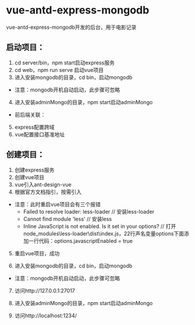 # vue-antd-express-mongodb
vue-antd-express-mongodb开发的后台，用于电影记录

## 启动项目：
1. cd server/bin，npm start启动express服务
2. cd web，npm run serve 启动vue项目
3. 进入安装mongodb的目录，cd bin，启动mongodb
+ 注意：mongodb开机自动启动，此步骤可忽略
4. 进入安装adminMongo的目录，npm start启动adminMongo  
+ 前后端关联：
5. express配置跨域
6. vue配置接口基准地址


## 创建项目：
1. 创建express服务
2. 创建vue项目
3. vue引入ant-design-vue
4. 根据官方文档指引，按需引入
+ 注意：此时重启vue项目会有三个报错
    - Failed to resolve loader: less-loader  // 安装less-loader
    - Cannot find module 'less' // 安装less
    - Inline JavaScript is not enabled. Is it set in your options? // 打开node_modules\less-loader\dist\index.js，22行声名变量options下面添加一行代码：options.javascriptEnabled = true
5. 重启vue项目，成功

6. 进入安装mongodb的目录，cd bin，启动mongodb
+ 注意：mongodb开机自动启动，此步骤可忽略
7. 访问http://127.0.0.1:27017

8. 进入安装adminMongo的目录，npm start启动adminMongo
9. 访问http://localhost:1234/